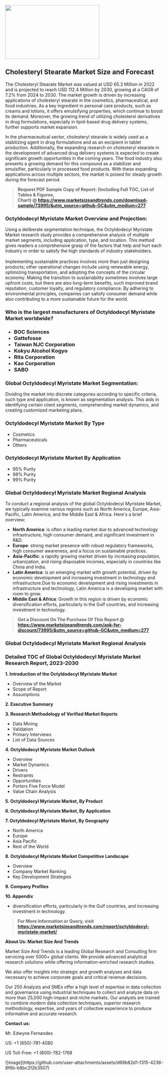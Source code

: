 <p><img class="alignnone size-medium wp-image-20088" src="https://ffe5etoiles.com/wp-content/uploads/2024/12/MST1-300x171.png" alt="" width="300" height="171" /></p><h2>Cholesteryl Stearate Market Size and Forecast</h2><p>The Cholesteryl Stearate Market was valued at USD 65.3 Million in 2022 and is projected to reach USD 112.4 Million by 2030, growing at a CAGR of 7.2% from 2024 to 2030. The market growth is driven by increasing applications of cholesteryl stearate in the cosmetics, pharmaceutical, and food industries. As a key ingredient in personal care products, such as creams and lotions, it offers emulsifying properties, which continue to boost its demand. Moreover, the growing trend of utilizing cholesterol derivatives in drug formulations, especially in lipid-based drug delivery systems, further supports market expansion.</p><p>In the pharmaceutical sector, cholesteryl stearate is widely used as a stabilizing agent in drug formulations and as an excipient in tablet production. Additionally, the expanding research on cholesteryl stearate in the development of advanced drug delivery systems is expected to create significant growth opportunities in the coming years. The food industry also presents a growing demand for this compound as a stabilizer and emulsifier, particularly in processed food products. With these expanding applications across multiple sectors, the market is poised for steady growth during the forecast period.</p></p><blockquote id="" class=""><strong>Request PDF Sample Copy of Report: (Including Full TOC, List of Tables &amp; Figures, Chart)&nbsp;@&nbsp;<strong><a href="https://www.marketsizeandtrends.com/download-sample/73995/&utm_source=github-GC&utm_medium=277" target="_blank">https://www.marketsizeandtrends.com/download-sample/73995/&utm_source=github-GC&utm_medium=277</a></strong></strong></blockquote><h3 id="" class="">Octyldodecyl Myristate Market&nbsp;Overview and Projection:</h3><p id="" class="">Using a deliberate segmentation technique, the Octyldodecyl Myristate Market research study provides a comprehensive analysis of multiple market segments, including application, type, and location. This method gives readers a comprehensive grasp of the factors that help and hurt each industry in order to satisfy the high standards of industry stakeholders. <br /> <br />Implementing sustainable practices involves more than just designing products; other operational changes include using renewable energy, optimizing transportation, and adopting the concepts of the circular economy. Making the transition to sustainability sometimes involves large upfront costs, but there are also long-term benefits, such improved brand reputation, customer loyalty, and regulatory compliance. By adhering to environmental principles, companies can satisfy consumer demand while also contributing to a more sustainable future for the world.</p><h3 id="" class="">Who is the largest manufacturers of&nbsp;Octyldodecyl Myristate Market worldwide?</h3><h3 class=""><p><ul><li>BOC Sciences </li><li> Gattefosse </li><li> Taiwan NJC Corporation </li><li> Kokyu Alcohol Kogyo </li><li> Rita Corporation </li><li> Kao Corporation </li><li> SABO</li></ul></p></h3><h3 id="" class="">Global&nbsp;Octyldodecyl Myristate Market Segmentation:</h3><p id="" class="">Dividing the market into discrete categories according to specific criteria, such type and application, is known as segmentation analysis. This aids in identifying certain client segments, comprehending market dynamics, and creating customized marketing plans.</p><h3 id="" class="">Octyldodecyl Myristate Market&nbsp;By Type</h3><p><p><ul><li>Cosmetics</li><li> Pharmaceuticals</li><li> Others</p></li></ul></p></p><h3 id="" class="">Octyldodecyl Myristate Market&nbsp;By Application</h3><p class=""><p><ul><li>95% Purity</li><li> 98% Purity</li><li> 99% Purity</li></ul></p></p><h3 id="" class="">Global Octyldodecyl Myristate Market Regional Analysis</h3><p id="" class="">To conduct a regional analysis of the global Octyldodecyl Myristate Market, we typically examine various regions such as North America, Europe, Asia-Pacific, Latin America, and the Middle East &amp; Africa. Here's a brief overview:</p><ul><li><strong>North America</strong>: is often a leading market due to advanced technology infrastructure, high consumer demand, and significant investment in R&amp;D.</li><li><strong>Europe</strong>: strong market presence with robust regulatory frameworks, high consumer awareness, and a focus on sustainable practices.</li><li><strong>Asia-Pacific</strong>: a rapidly growing market driven by increasing population, urbanization, and rising disposable incomes, especially in countries like China and India.</li><li><strong>Latin America</strong>: is an emerging market with growth potential, driven by economic development and increasing investment in technology and infrastructure.Due to economic development and rising investments in infrastructure and technology, Latin America is a developing market with room to grow.</li><li><strong>Middle East &amp; Africa</strong>: Growth in this region is driven by economic diversification efforts, particularly in the Gulf countries, and increasing investment in technology.</li></ul><blockquote id="" class=""><strong>Get a Discount On The Purchase Of This Report @ <strong><a href="https://www.marketsizeandtrends.com/ask-for-discount/73995/&utm_source=github-GC&utm_medium=277" target="_blank">https://www.marketsizeandtrends.com/ask-for-discount/73995/&utm_source=github-GC&utm_medium=277</a></strong></strong></blockquote><h3 id="" class="">Global Octyldodecyl Myristate Market Regional Analysis</h3><h3 id="" class="">Detailed TOC of Global Octyldodecyl Myristate Market Research Report, 2023-2030</h3><p id="" class=""><strong>1. Introduction of the Octyldodecyl Myristate Market</strong></p><ul><li>Overview of the Market</li><li>Scope of Report</li><li>Assumptions</li></ul><p id="" class=""><strong>2. Executive Summary</strong></p><p id="" class=""><strong>3. Research Methodology of Verified Market Reports</strong></p><ul><li>Data Mining</li><li>Validation</li><li>Primary Interviews</li><li>List of Data Sources</li></ul><p id="" class=""><strong>4. Octyldodecyl Myristate Market Outlook</strong></p><ul><li>Overview</li><li>Market Dynamics</li><li>Drivers</li><li>Restraints</li><li>Opportunities</li><li>Porters Five Force Model</li><li>Value Chain Analysis</li></ul><p id="" class=""><strong>5. Octyldodecyl Myristate Market, By Product</strong></p><p id="" class=""><strong>6. Octyldodecyl Myristate Market, By Application</strong></p><p id="" class=""><strong>7. Octyldodecyl Myristate Market, By Geography</strong></p><ul><li>North America</li><li>Europe</li><li>Asia Pacific</li><li>Rest of the World</li></ul><p id="" class=""><strong>8. Octyldodecyl Myristate Market Competitive Landscape</strong></p><ul><li>Overview</li><li>Company Market Ranking</li><li>Key Development Strategies</li></ul><p id="" class=""><strong>9. Company Profiles</strong></p><p id="" class=""><strong>10. Appendix</strong></p><ul><li>diversification efforts, particularly in the Gulf countries, and increasing investment in technology.</li></ul><blockquote id="" class=""><strong>For More Information or Query, visit <strong><strong><a href="https://www.marketsizeandtrends.com/report/octyldodecyl-myristate-market/" target="_blank">https://www.marketsizeandtrends.com/report/octyldodecyl-myristate-market/</a></strong></strong></strong></blockquote><p id="" class=""><strong>About Us: Market Size And Trends</strong></p><p id="" class="">Market Size And Trends is a leading Global Research and Consulting firm servicing over 5000+ global clients. We provide advanced analytical research solutions while offering information-enriched research studies.</p><p id="" class="">We also offer insights into strategic and growth analyses and data necessary to achieve corporate goals and critical revenue decisions.</p><p id="" class="">Our 250 Analysts and SMEs offer a high level of expertise in data collection and governance using industrial techniques to collect and analyze data on more than 25,000 high-impact and niche markets. Our analysts are trained to combine modern data collection techniques, superior research methodology, expertise, and years of collective experience to produce informative and accurate research.</p><p id="" class=""><strong>Contact us:</strong></p><p id="" class="">Mr. Edwyne Fernandes</p><p id="" class="">US: +1 (650)-781-4080</p><p id="" class="">US Toll-Free: +1 (800)-782-1768</p>
![image](https://github.com/user-attachments/assets/d69b82d1-f315-4236-8f6b-b8bc2f2b3507)
